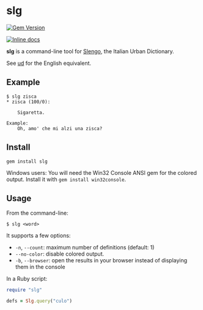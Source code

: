 # slg

[![Gem Version](https://img.shields.io/gem/v/slg.png)](https://rubygems.org/gems/slg)
<!--
[![Coverage Status](https://img.shields.io/coveralls/bfontaine/slg.svg)](https://coveralls.io/r/bfontaine/slg)
-->
[![Inline docs](http://inch-ci.org/github/bfontaine/slg.svg)](http://inch-ci.org/github/bfontaine/slg)

**slg** is a command-line tool for [Slengo][], the Italian Urban Dictionary.

See [ud][] for the English equivalent.

[ud]: https://github.com/bfontaine/ud
[Slengo]: https://slengo.it/define/catramina

## Example

    $ slg zisca
    * zisca (100/0):

        Sigaretta.

    Example:
        Oh, amo' che mi alzi una zisca?

## Install

    gem install slg

Windows users: You will need the Win32 Console ANSI gem for the colored output.
Install it with `gem install win32console`.

## Usage

From the command-line:

    $ slg <word>

It supports a few options:

- `-n`, `--count`: maximum number of definitions (default: 1)
- `--no-color`: disable colored output.
- `-b`, `--browser`: open the results in your browser instead of displaying
  them in the console

In a Ruby script:

```ruby
require "slg"

defs = Slg.query("culo")
```
